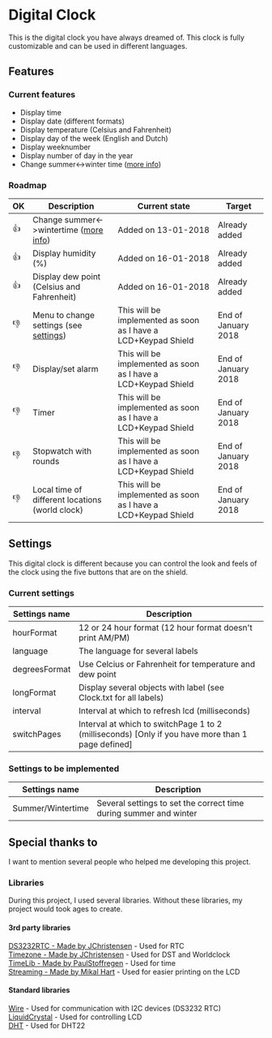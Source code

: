 # Digital Clock

This is the digital clock you have always dreamed of. This clock is fully customizable and can be used in different languages.

## Features

### Current features
- Display time
- Display date (different formats)
- Display temperature (Celsius and Fahrenheit)
- Display day of the week (English and Dutch)
- Display weeknumber
- Display number of day in the year
-	Change summer<->winter time ([more info](https://en.wikipedia.org/wiki/Summer_Time_in_Europe))

### Roadmap
 OK | Description | Current state | Target
 ----------- | ----------- | ------------- | ------
 :+1: | Change summer<->wintertime ([more info](https://en.wikipedia.org/wiki/Summer_Time_in_Europe)) | Added on 13-01-2018 | Already added
 :+1: | Display humidity (%) | Added on 16-01-2018 | Already added
 :+1: | Display dew point (Celsius and Fahrenheit) | Added on 16-01-2018 | Already added
 :-1: | Menu to change settings (see [settings](https://github.com/sebastiaanspeck/Digital-Clock#settings)) | This will be implemented as soon as I have a LCD+Keypad Shield | End of January 2018
 :-1: | Display/set alarm | This will be implemented as soon as I have a LCD+Keypad Shield | End of January 2018
 :-1: | Timer | This will be implemented as soon as I have a LCD+Keypad Shield | End of January 2018
 :-1: | Stopwatch with rounds | This will be implemented as soon as I have a LCD+Keypad Shield | End of January 2018
 :-1: | Local time of different locations (world clock) | This will be implemented as soon as I have a LCD+Keypad Shield | End of January 2018

## Settings
This digital clock is different because you can control the look and feels of the clock using the five buttons that are on the shield.
### Current settings
Settings name | Description
------------- | -----------
hourFormat    | 12 or 24 hour format (12 hour format doesn't print AM/PM)
language      | The language for several labels
degreesFormat | Use Celcius or Fahrenheit for temperature and dew point
longFormat    | Display several objects with label (see Clock.txt for all labels)
interval      | Interval at which to refresh lcd (milliseconds)
switchPages   | Interval at which to switchPage 1 to 2 (milliseconds) [Only if you have more than 1 page defined]

### Settings  to be implemented
Settings name | Description
------------- | -----------
Summer/Wintertime | Several settings to set the correct time during summer and winter

## Special thanks to
I want to mention several people who helped me developing this project.

### Libraries
During this project, I used several libraries. Without these libraries, my project would took ages to create.
#### 3rd party libraries  
[DS3232RTC - Made by JChristensen](https://github.com/JChristensen/DS3232RTC) - Used for RTC   
[Timezone - Made by JChristensen](https://github.com/JChristensen/Timezone) - Used for DST and Worldclock  
[TimeLib - Made by PaulStoffregen](https://github.com/PaulStoffregen/Time) - Used for time  
[Streaming - Made by Mikal Hart](http://arduiniana.org/libraries/streaming/) - Used for easier printing on the LCD  

#### Standard libraries
[Wire](https://www.arduino.cc/en/Reference/Wire) - Used for communication with I2C devices (DS3232 RTC)  
[LiquidCrystal](https://www.arduino.cc/en/Reference/LiquidCrystal)  - Used for controlling LCD  
[DHT](https://github.com/adafruit/DHT-sensor-library) - Used for DHT22

